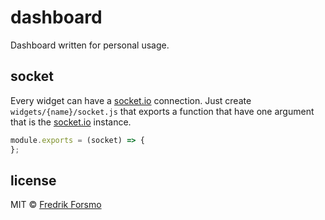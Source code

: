 # dashboard

Dashboard written for personal usage.

## socket

Every widget can have a [socket.io](https://socket.io/) connection. Just create `widgets/{name}/socket.js` that exports a function that have one argument that is the [socket.io](https://socket.io/) instance.

```js
module.exports = (socket) => {
};
```

## license

MIT © [Fredrik Forsmo](https://github.com/frozzare)
